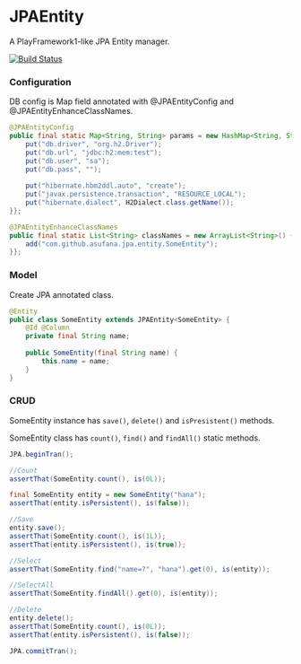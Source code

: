 

# JPAEntity

A PlayFramework1-like JPA Entity manager.

[![Build Status](https://travis-ci.org/asufana/JPAEntity.svg?branch=master)](https://travis-ci.org/asufana/JPAEntity)


### Configuration

DB config is Map field annotated with @JPAEntityConfig and @JPAEntityEnhanceClassNames.

```java
@JPAEntityConfig
public final static Map<String, String> params = new HashMap<String, String>() {{
    put("db.driver", "org.h2.Driver");
    put("db.url", "jdbc:h2:mem:test");
    put("db.user", "sa");
    put("db.pass", "");
    
    put("hibernate.hbm2ddl.auto", "create");
    put("javax.persistence.transaction", "RESOURCE_LOCAL");
    put("hibernate.dialect", H2Dialect.class.getName());
}};

@JPAEntityEnhanceClassNames
public final static List<String> classNames = new ArrayList<String>() {{
    add("com.github.asufana.jpa.entity.SomeEntity");
}};

```

### Model

Create JPA annotated class.

```java
@Entity
public class SomeEntity extends JPAEntity<SomeEntity> {
    @Id @Column
    private final String name;
    
    public SomeEntity(final String name) {
        this.name = name;
    }
}
```

### CRUD

SomeEntity instance has ```save()```, ```delete()``` and ```isPresistent()``` methods.

SomeEntity class has ```count()```, ```find()``` and ```findAll()``` static methods.

```java
JPA.beginTran();

//Count
assertThat(SomeEntity.count(), is(0L));

final SomeEntity entity = new SomeEntity("hana");
assertThat(entity.isPersistent(), is(false));

//Save
entity.save();
assertThat(SomeEntity.count(), is(1L));
assertThat(entity.isPersistent(), is(true));

//Select
assertThat(SomeEntity.find("name=?", "hana").get(0), is(entity));

//SelectAll
assertThat(SomeEntity.findAll().get(0), is(entity));

//Delete
entity.delete();
assertThat(SomeEntity.count(), is(0L));
assertThat(entity.isPersistent(), is(false));

JPA.commitTran();
```

